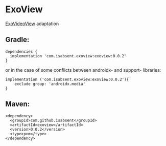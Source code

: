 # ExoView
[ExoVideoView](https://github.com/JarvanMo/ExoVideoView) adaptation

## Gradle:

    dependencies {
      implementation 'com.isabsent.exoview:exoview:0.0.2'
    }
    
or in the case of some conflicts between androidx- and support- libraries:
    
    implementation ('com.isabsent.exoview:exoview:0.0.2'){
        exclude group: 'androidx.media'
    }

## Maven:

    <dependency>
      <groupId>com.github.isabsent</groupId>
      <artifactId>exoview</artifactId>
      <version>0.0.2</version>
      <type>pom</type>
    </dependency>
